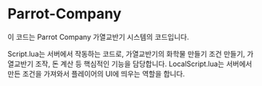 # Parrot-Company

이 코드는 Parrot Company 가열교반기 시스템의 코드입니다.

Script.lua는 서버에서 작동하는 코드로, 가열교반기의 화학물 만들기 조건 만들기, 가열교반기 조작, 돈 계산 등 핵심적인 기능을 담당합니다.
LocalScript.lua는 서버에서 만든 조건을 가져와서 플레이어의 UI에 띄우는 역할을 합니다.
